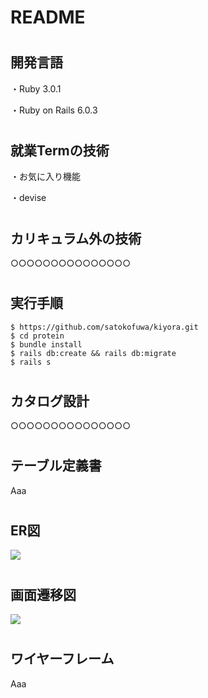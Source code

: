 <h1>README</h1>

# <h2>開発言語</h2>

・Ruby 3.0.1

・Ruby on Rails 6.0.3

# <h2>就業Termの技術</h2>

・お気に入り機能

・devise

# <h2>カリキュラム外の技術</h2>

○○○○○○○○○○○○○○○

# <h2>実行手順</h2>

    $ https://github.com/satokofuwa/kiyora.git
    $ cd protein
    $ bundle install
    $ rails db:create && rails db:migrate
    $ rails s

# <h2>カタログ設計</h2>

○○○○○○○○○○○○○○○

# <h2>テーブル定義書</h2>

Aaa

# <h2>ER図</h2>

<img src="/Users/cclemon3248/workspace/protein/06031.jpg">

# <h2>画面遷移図</h2>

<img src="/Users/cclemon3248/workspace/protein/README.md">

# <h2>ワイヤーフレーム</h2>

Aaa